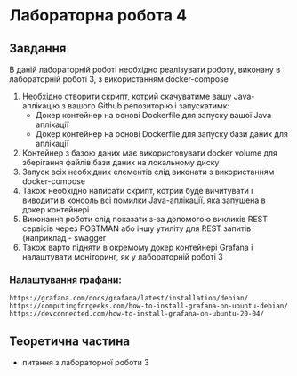# Лабораторна робота 4

## Завдання

В даній лабораторній роботі необхідно реалізувати роботу, виконану в лабораторній роботі 3, з використанням docker-compose

1. Необхідно створити скрипт, котрий скачуватиме вашу Java-аплікацію з вашого Github репозиторію і запускатимк:
    - Докер контейнер на основі Dockerfile для запуску вашої Java аплікації 
    - Докер контейнер на основі Dockerfile для запуску бази даних для аплікації
2. Контейнер з базою даних має використовувати docker volume для зберігання файлів бази даних на локальному диску
3. Запуск всіх необхідних елементів слід виконати з використанням docker-compose
4. Також необхідно написати скрипт, котрий буде вичитувати і виводити в консоль всі помилки Java-аплікації, яка запущена в докер контейнері
5. Виконання роботи слід показати з-за допомогою викликів REST сервісів через POSTMAN або іншу утиліту для REST запитів (наприклад - swagger
6. Також варто підняти в окремому докер контейнері Grafana і налаштувати моніторинг, як у лабораторній роботі 3


### Налаштування графани:
```
https://grafana.com/docs/grafana/latest/installation/debian/
https://computingforgeeks.com/how-to-install-grafana-on-ubuntu-debian/
https://devconnected.com/how-to-install-grafana-on-ubuntu-20-04/
```

## Теоретична частина
- питання з лабораторної роботи 3